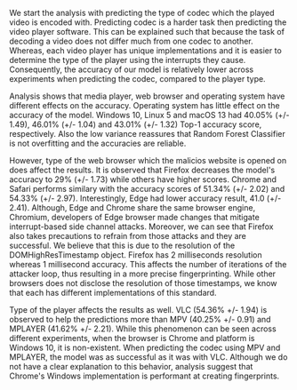 We start the analysis with predicting the type of codec which the played video is encoded with. Predicting codec is a harder task then predicting the video player software. This can be explained such that because the task of decoding a video does not differ much from one codec to another. Whereas, each video player has unique implementations and it is easier to determine the type of the player using the interrupts they cause. Consequently, the accuracy of our model is relatively lower across experiments when predicting the codec, compared to the player type.

Analysis shows that media player, web browser and operating system have different effects on the accuracy. Operating system has little effect on the accuracy of the model. Windows 10, Linux 5 and macOS 13 had 40.05% (+/- 1.49), 46.01% (+/- 1.04) and 43.01% (+/- 1.32) Top-1 accuracy score, respectively. Also the low variance reassures that Random Forest Classifier is not overfitting and the accuracies are reliable.

However, type of the web browser which the malicios website is opened on does affect the results. It is observed that Firefox decreases the model's accuracy to 29% (+/- 1.73) while others have higher scores. Chrome and Safari performs similary with the accuracy scores of 51.34% (+/- 2.02) and 54.33% (+/- 2.97). Interestingly, Edge had lower accuracy result, 41.0 (+/- 2.41). Although, Edge and Chrome share the same browser engine, Chromium, developers of Edge browser made changes that mitigate interrupt-based side channel attacks. Moreover, we can see that Firefox also takes precautions to refrain from those attacks and they are successful. We believe that this is due to the resolution of the DOMHighResTimestamp object. Firefox has 2 milliseconds resolution whereas 1 millisecond accuracy. This affects the number of iterations of the attacker loop, thus resulting in a more precise fingerprinting. While other browsers does not disclose the resolution of those timestamps, we know that each has different implementations of this standard.

Type of the player affects the results as well. VLC (54.36% +/- 1.94) is observed to help the predictions more than MPV (40.25% +/- 0.91) and MPLAYER (41.62% +/- 2.21). While this phenomenon can be seen across different experiments, when the browser is Chrome and platform is Windows 10, it is non-existent. When predicting the codec using MPV and MPLAYER, the model was as successful as it was with VLC. Although we do not have a clear explanation to this behavior, analysis suggest that Chrome's Windows implementation is performant at creating fingerprints.